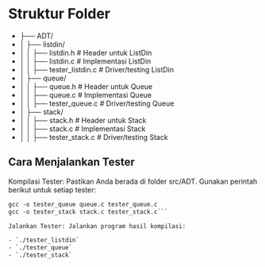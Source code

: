 # Struktur Folder

- ├── ADT/
- │   ├── listdin/
- │   │   ├── listdin.h   # Header untuk ListDin
- │   │   ├── listdin.c   # Implementasi ListDin
- │   │   ├── tester_listdin.c    # Driver/testing ListDin
- │   ├── queue/
- │   │   ├── queue.h     # Header untuk Queue
- │   │   ├── queue.c     # Implementasi Queue
- │  │   ├── tester_queue.c    # Driver/testing Queue
- │   ├── stack/
- │   │   ├── stack.h     # Header untuk Stack
- │   │   ├── stack.c     # Implementasi Stack
- │   │   ├── tester_stack.c    # Driver/testing Stack

## Cara Menjalankan Tester

Kompilasi Tester: Pastikan Anda berada di folder src/ADT. Gunakan perintah berikut untuk setiap tester:

```gcc -o tester_listdin listdin.c tester_listdin.c
gcc -o tester_queue queue.c tester_queue.c
gcc -o tester_stack stack.c tester_stack.c```

Jalankan Tester: Jalankan program hasil kompilasi:

- `./tester_listdin`
- `./tester_queue`
- `./tester_stack`
